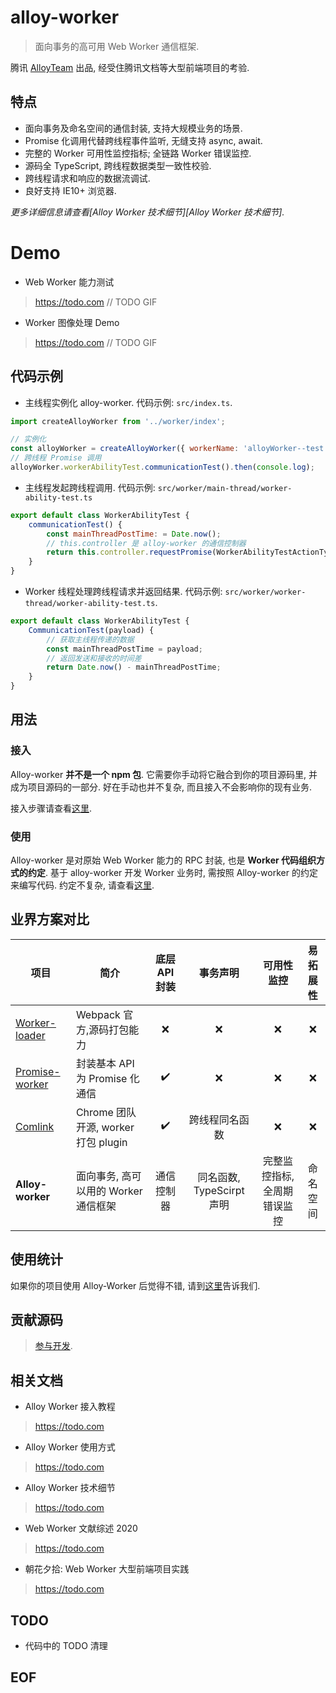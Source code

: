 # alloy-worker

> 面向事务的高可用 Web Worker 通信框架.

腾讯 [AlloyTeam](https://github.com/AlloyTeam) 出品, 经受住腾讯文档等大型前端项目的考验.

## 特点

* 面向事务及命名空间的通信封装, 支持大规模业务的场景.
* Promise 化调用代替跨线程事件监听, 无缝支持 async, await.
* 完整的 Worker 可用性监控指标; 全链路 Worker 错误监控.
* 源码全 TypeScript, 跨线程数据类型一致性校验.
* 跨线程请求和响应的数据流调试.
* 良好支持 IE10+ 浏览器.

*更多详细信息请查看[Alloy Worker 技术细节][Alloy Worker 技术细节].*

# Demo
* Web Worker 能力测试
> https://todo.com
// TODO GIF

* Worker 图像处理 Demo
> https://todo.com
// TODO GIF

## 代码示例

* 主线程实例化 alloy-worker. 代码示例: `src/index.ts`.

```js
import createAlloyWorker from '../worker/index';

// 实例化
const alloyWorker = createAlloyWorker({ workerName: 'alloyWorker--test' });
// 跨线程 Promise 调用
alloyWorker.workerAbilityTest.communicationTest().then(console.log);
```

* 主线程发起跨线程调用. 代码示例: `src/worker/main-thread/worker-ability-test.ts`

```js
export default class WorkerAbilityTest {
    communicationTest() {
        const mainThreadPostTime: = Date.now();
        // this.controller 是 alloy-worker 的通信控制器
        return this.controller.requestPromise(WorkerAbilityTestActionType.CommunicationTest, mainThreadPostTime);
    }
}
```

* Worker 线程处理跨线程请求并返回结果. 代码示例: `src/worker/worker-thread/worker-ability-test.ts`.

```js
export default class WorkerAbilityTest {
    CommunicationTest(payload) {
        // 获取主线程传递的数据
        const mainThreadPostTime = payload;
        // 返回发送和接收的时间差
        return Date.now() - mainThreadPostTime;
    }
}
```


## 用法
### 接入

Alloy-worker **并不是一个 npm 包**. 它需要你手动将它融合到你的项目源码里, 并成为项目源码的一部分. 好在手动也并不复杂, 而且接入不会影响你的现有业务.

接入步骤请查看[这里](https://todo.com).

### 使用
Alloy-worker 是对原始 Web Worker 能力的 RPC 封装, 也是 **Worker 代码组织方式的约定**. 基于 alloy-worker 开发 Worker 业务时, 需按照 Alloy-worker 的约定来编写代码. 约定不复杂, 请查看[这里](https://todo.com).

## 业界方案对比

| 项目 | 简介 | 底层API封装 | 事务声明 | 可用性监控 | 易拓展性 |
| - | - | :-: | :-: | :-: | :-: |
| [Worker-loader](https://github.com/webpack-contrib/worker-loader) | Webpack 官方,源码打包能力 | ❌ | ❌ | ❌ | ❌ |
| [Promise-worker](https://github.com/nolanlawson/promise-worker) | 封装基本 API 为 Promise 化通信 | ✔️ | ❌ | ❌ | ❌ |
| [Comlink](https://github.com/GoogleChromeLabs/comlink) | Chrome 团队开源, worker 打包 plugin | ✔️ | 跨线程同名函数 | ❌ | ❌ |
| **Alloy-worker** | 面向事务, 高可以用的 Worker 通信框架 | 通信️控制器 | 同名函数, TypeScirpt 声明 | 完整监控指标, 全周期错误监控 | 命名空间 |

## 使用统计

如果你的项目使用 Alloy-Worker 后觉得不错, 请到[这里](https://todo.com)告诉我们.

## 贡献源码
> [参与开发](./CONTRIBUTING.md).

## 相关文档

* Alloy Worker 接入教程
> https://todo.com

* Alloy Worker 使用方式
> https://todo.com

* Alloy Worker 技术细节
> https://todo.com

* Web Worker 文献综述 2020
> https://todo.com

* 朝花夕拾: Web Worker 大型前端项目实践
> https://todo.com

## TODO
* 代码中的 TODO 清理

## EOF
